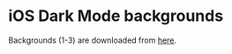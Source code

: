 # iOS Dark Mode backgrounds

Backgrounds (1-3) are downloaded from [here](https://9to5mac.com/2019/08/02/download-ios-13-homekit-home-app-wallpapers/).
